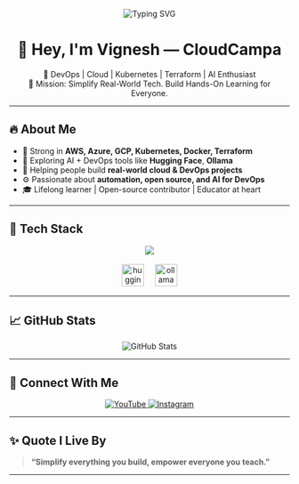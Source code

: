 <p align="center">
  <img src="https://readme-typing-svg.herokuapp.com?font=Fira+Code&size=24&pause=1000&color=FF0000&width=700&lines=Welcome+to+Vignesh's+GitHub+Profile!;Empowering+Cloud%2C+DevOps%2C+Kubernetes+Learners!;Let's+Simplify+Tech+Together+🚀" alt="Typing SVG" />
</p>

<h1 align="center">👋 Hey, I'm Vignesh — CloudCampa</h1>

<p align="center">
  🚀 DevOps | Cloud | Kubernetes | Terraform | AI Enthusiast  
  <br>
  🎯 Mission: Simplify Real-World Tech. Build Hands-On Learning for Everyone.
</p>

---

## 🔥 About Me

- 🧠 Strong in **AWS, Azure, GCP, Kubernetes, Docker, Terraform**
- 🤖 Exploring AI + DevOps tools like **Hugging Face**, **Ollama**
- 🤝 Helping people build **real-world cloud & DevOps projects**
- ⚙️ Passionate about **automation, open source, and AI for DevOps**
- 🎓 Lifelong learner | Open-source contributor | Educator at heart

---

## 🧰 Tech Stack

<p align="center">
  <img src="https://skillicons.dev/icons?i=aws,azure,gcp,docker,kubernetes,terraform,linux,githubactions,python,java,spring,ansible,prometheus,grafana" />
  <br><br>
  <!-- Hugging Face and Ollama -->
  <img src="https://cdn.jsdelivr.net/gh/devicons/devicon/icons/huggingface/huggingface-original.svg" height="40" alt="huggingface" />
  &nbsp;&nbsp;&nbsp;
  <img src="https://ollama.com/public/ollama-logo.svg" height="40" alt="ollama" />
</p>

---

## 📈 GitHub Stats

<p align="center">
  <img src="https://github-readme-stats.vercel.app/api?username=vignesh2064&show_icons=true&theme=radical" alt="GitHub Stats" />
</p>

---

## 📡 Connect With Me

<p align="center">
  <a href="https://youtube.com/@cloudcampa">
    <img src="https://img.shields.io/badge/YouTube-CloudCampa-FF0000?style=for-the-badge&logo=youtube&logoColor=white" alt="YouTube" />
  </a>
  <a href="https://www.instagram.com/_cloudcampa_">
    <img src="https://img.shields.io/badge/Instagram-_cloudcampa_-E4405F?style=for-the-badge&logo=instagram&logoColor=white" alt="Instagram" />
  </a>
</p>

---

## ✨ Quote I Live By

> **“Simplify everything you build, empower everyone you teach.”**

---
